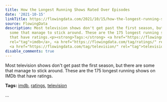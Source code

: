```yaml
---
title: How the Longest Running Shows Rated Over Episodes
date: '2021-10-15'
linkTitle: https://flowingdata.com/2021/10/15/how-the-longest-running-shows-rated-over-episodes/
source: FlowingData
description: Most television shows don't get past the first season, but there are
  some that manage to stick around. These are the 175 longest running shows on IMDb
  that have ratings.<p><strong>Tags:</strong> <a href="https://flowingdata.com/tag/imdb/"
  rel="tag">imdb</a>, <a href="https://flowingdata.com/tag/ratings/" rel="tag">ratings</a>,
  <a href="https://flowingdata.com/tag/television/" rel="tag">television</a></p> ...
disable_comments: true
---
```

Most television shows don't get past the first season, but there are some that manage to stick around. These are the 175 longest running shows on IMDb that have ratings.<p><strong>Tags:</strong> <a href="https://flowingdata.com/tag/imdb/" rel="tag">imdb</a>, <a href="https://flowingdata.com/tag/ratings/" rel="tag">ratings</a>, <a href="https://flowingdata.com/tag/television/" rel="tag">television</a></p> ...